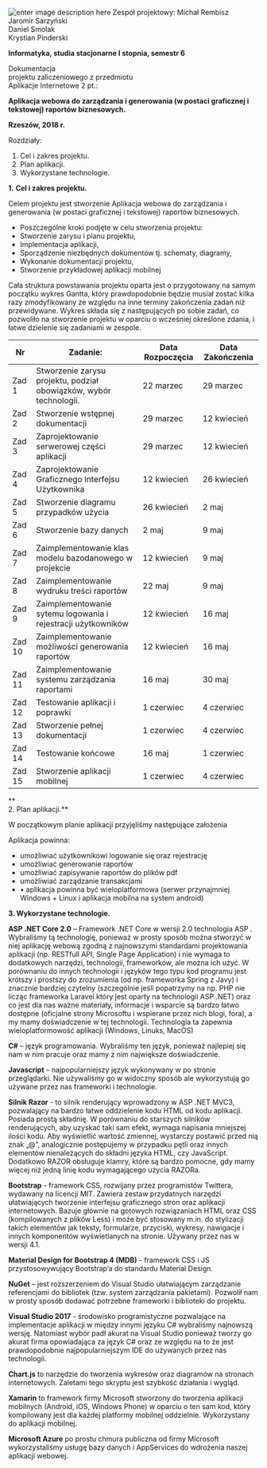 

![enter image description here](https://image.ibb.co/nqjDAy/Bez_tytu_u.png)
Zespół projektowy:
Michał Rembisz  
Jaromir Sarzyński  
Daniel Smolak  
Krystian Pinderski  


**Informatyka, studia stacjonarne I stopnia, semestr 6**

Dokumentacja  
projektu zaliczeniowego z przedmiotu  
Aplikacje Internetowe 2 pt.:

**Aplikacja webowa do zarządzania i generowania (w postaci graficznej i tekstowej) raportów biznesowych.**

**Rzeszów, 2018 r.**

Rozdziały:
1. Cel i zakres projektu.
2. Plan aplikacji.
3. Wykorzystane technologie.

**1.** **Cel i zakres projektu.**

Celem projektu jest stworzenie Aplikacja webowa do zarządzania i generowania (w postaci graficznej i tekstowej) raportów biznesowych.

  
- Poszczególne kroki podjęte w celu stworzenia projektu:
- Stworzenie zarysu i planu projektu,
- Implementacja aplikacji,
- Sporządzenie niezbędnych dokumentów tj. schematy, diagramy,
- Wykonanie dokumentacji projektu,
- Stworzenie przykładowej aplikacji mobilnej

  
Cała struktura powstawania projektu oparta jest o przygotowany na samym początku wykres Gantta, który prawdopodobnie będzie musiał zostać kilka razy zmodyfikowany ze względu na inne terminy zakończenia zadań niż przewidywane. Wykres składa się z następujących po sobie zadań, co pozwoliło na stworzenie projektu w oparciu o wcześniej określone zdania, i łatwe dzielenie się zadaniami w zespole.  



|Nr  | Zadanie: | Data Rozpoczęcia | Data Zakończenia 
|--|--|--|--|
| Zad 1 | Stworzenie zarysu projektu, podział obowiązków, wybór technologii. | 22 marzec | 29 marzec |
| Zad 2 | Stworzenie wstępnej dokumentacji | 29 marzec | 12 kwiecień |
| Zad 3 | Zaprojektowanie serwerowej części aplikacji | 29 marzec | 12 kwiecień |
| Zad 4 | Zaprojektowanie Graficznego Interfejsu Użytkownika | 12 kwiecień | 26 kwiecień |
| Zad 5 | Stworzenie diagramu przypadków użycia | 26 kwiecień | 2 maj |
| Zad 6 | Stworzenie bazy danych | 2 maj | 9 maj |
| Zad 7 | Zaimplementowanie klas modelu bazodanowego w projekcie | 12 kwiecień | 9 maj |
| Zad 8 | Zaimplementowanie wydruku treści raportów | 22 maj | 9 maj |
| Zad 9 | Zaimplementowanie sytemu logowania i rejestracji użytkowników | 12 kwiecień | 16 maj |
| Zad 10 | Zaimplementowanie możliwości generowania raportów | 12 kwiecień | 16 maj |
| Zad 11 | Zaimplementowanie systemu zarządzania raportami | 16 maj |30 maj  |
| Zad 12 | Testowanie aplikacji i poprawki | 1 czerwiec | 4 czerwiec |
| Zad 13 | Stworzenie pełnej dokumentacji  | 1 czerwiec | 4 czerwiec |
| Zad 14 | Testowanie końcowe | 16 maj | 1 czerwiec |
| Zad 15 | Stworzenie aplikacji mobilnej | 1 czerwiec | 4 czerwiec |

**  
2. Plan aplikacji.**

W początkowym planie aplikacji przyjęliśmy następujące założenia

Aplikacja powinna:
- umożliwiać użytkownikowi logowanie się oraz rejestrację
- umożliwiać generowanie raportów
- umożliwiać zapisywanie raportów do plików pdf
- umożliwiać  zarządzanie transakcjami
- •	aplikacja powinna być wieloplatformowa (serwer przynajmniej Windows + Linux i aplikacja mobilna na system android)

**3. Wykorzystane technologie.**

**ASP .NET Core 2.0** – Framework .NET Core w wersji 2.0 technologia ASP . Wybraliśmy tą technologię, ponieważ w prosty sposób można stworzyć w niej aplikację webową zgodną z najnowszymi standardami projektowania aplikacji (np. RESTfull API, Single Page Application) i nie wymaga to dodatkowych narzędzi, technologii, frameworków, ale można ich użyć. W porównaniu do innych technologii i języków tego typu kod programu jest krótszy i prostszy do zrozumienia (od np. frameworka Spring z Javy) i znacznie bardziej czytelny (szczególnie jeśli popatrzymy na  np. PHP nie licząc frameworka Laravel który jest oparty na technologii ASP .NET) oraz co jest dla nas ważne materiały, informacje i wsparcie są bardzo łatwo dostępne (oficjalne strony Microsoftu i wspierane przez nich blogi, fora), a my mamy doświadczenie w tej technologii. Technologia ta zapewnia wieloplatformowość aplikacji (Windows, Linuks, MacOS)

**C#** – język programowania.  Wybraliśmy ten język, ponieważ najlepiej się nam w nim pracuje oraz mamy z nim największe doświadczenie.

**Javascript** – najpopularniejszy język wykonywany w po stronie przeglądarki. Nie używaliśmy go w widoczny sposób ale wykorzystują go używane przez nas frameworki i technologie.

**Silnik Razor** - to silnik renderujący wprowadzony w ASP .NET MVC3, pozwalający na bardzo łatwe oddzielenie kodu HTML od kodu aplikacji. Posiada prostą składnię. W porównaniu do starszych silników renderujących, aby uzyskać taki sam efekt, wymaga napisania mniejszej ilości kodu. Aby wyświetlić wartość zmiennej, wystarczy postawić przed nią znak „@”, analogicznie postępujemy w przypadku pętli oraz innych elementów nienależących do składni języka HTML, czy JavaScript. Dodatkowo RAZOR obsługuje klamry, które są bardzo pomocne, gdy mamy więcej niż jedną linię kodu wymagającego użycia RAZORa.

**Bootstrap** - framework CSS, rozwijany przez programistów Twittera, wydawany na licencji MIT. Zawiera zestaw przydatnych narzędzi ułatwiających tworzenie interfejsu graficznego stron oraz aplikacji internetowych. Bazuje głównie na gotowych rozwiązaniach HTML oraz CSS (kompilowanych z plików Less) i może być stosowany m.in. do stylizacji takich elementów jak teksty, formularze, przyciski, wykresy, nawigacje i innych komponentów wyświetlanych na stronie. Używany przez nas w wersji 4.1.

**Material Design for Bootstrap 4 (MDB)** - framework CSS i JS przystosowywujący Bootstrap’a do standardu Material Design.

**NuGet** – jest rozszerzeniem do Visual Studio ułatwiającym zarządzanie referencjami do bibliotek (tzw. system zarządzania pakietami). Pozwolił nam w  prosty sposób dodawać potrzebne frameworki i biblioteki do projektu.

**Visual Studio 2017** - środowisko programistyczne pozwalające na implementacje aplikacji w między innymi języku C# wybraliśmy najnowszą wersję. Natomiast wybór padł akurat na Visual Studio ponieważ tworzy go akurat firma opowiadająca za język C# oraz ze względu na to że jest prawdopodobnie najpopularniejszym IDE do używanych przez nas technologii.

**Chart.js** to narzędzie do tworzenia wykresów oraz diagramów na stronach internetowych. Zaletami tego skryptu jest szybkość działania i wygląd.

**Xamarin** to framework firmy Microsoft stworzony do tworzenia aplikacji mobilnych (Android, iOS, Windows Phone) w oparciu o ten sam kod, który kompilowany jest dla każdej platformy mobilnej oddzielnie. Wykorzystany do aplikacji mobilnej.

**Microsoft Azure** po prostu chmura publiczna od firmy Microsoft wykorzystaliśmy usługę bazy danych i AppServices do wdrożenia naszej aplikacji webowej.

